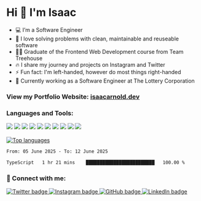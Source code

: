 <!--
**IsaacArnold/IsaacArnold** is a ✨ _special_ ✨ repository because its `README.md` (this file) appears on your GitHub profile.

Here are some ideas to get you started:

- 🔭 I’m currently working on ...
- 🌱 I’m currently learning ...
- 👯 I’m looking to collaborate on ...
- 🤔 I’m looking for help with ...
- 💬 Ask me about ...
- 📫 How to reach me: ...
- 😄 Pronouns: ...
- ⚡ Fun fact: ...
-->
<div align="left">
<h1>Hi 👋 I'm Isaac</h1>
  <ul align="left" >
    <li align="left">💻  I’m a Software Engineer</li>
    <li align="left">🧱  I love solving problems with clean, maintainable and reuseable software</li>
    <li align="left">👨‍🎓  Graduate of the Frontend Web Development course from Team Treehouse</li>
    <li align="left">🔥  I share my journey and projects on Instagram and Twitter</li>
    <li align="left">⚡  Fun fact: I'm left-handed, however do most things right-handed</li>
    <li align="left">💼  Currently working as a Software Engineer at The Lottery Corporation</li>
  </ul>
    
###  View my Portfolio Website: [isaacarnold.dev](https://isaacarnold.dev/)

### Languages and Tools:

![](https://img.shields.io/badge/HTML5-E34F26?style=for-the-badge&logo=html5&logoColor=white)
![](https://img.shields.io/badge/CSS3-1572B6?style=for-the-badge&logo=css3&logoColor=white)
![](https://img.shields.io/badge/SCSS-CC6699?style=for-the-badge&logo=sass&logoColor=white)
![](https://img.shields.io/badge/StyledComponents-DB7093?style=for-the-badge&logo=styledcomponents&logoColor=white)
![](https://img.shields.io/badge/JavaScript-323330?style=for-the-badge&logo=javascript&logoColor=F7DF1E)
![](https://img.shields.io/badge/React-20232A?style=for-the-badge&logo=react&logoColor=61DAFB)
![](https://img.shields.io/badge/Gatsby-663399?style=for-the-badge&logo=gatsby&logoColor=white)
![](https://img.shields.io/badge/TypeScript-3178C6?style=for-the-badge&logo=TypeScript&logoColor=white)
![](https://img.shields.io/badge/Redux-764ABC?style=for-the-badge&logo=Redux&logoColor=white)
![](https://img.shields.io/badge/Hyper-000000?style=for-the-badge&logo=hyper&logoColor=white)
<br/>
<br/>
<a href="https://github.com/IsaacArnold">
<img align="center" src="https://github-readme-stats.vercel.app/api/top-langs/?username=IsaacArnold&layout=compact&theme=react" alt="Top languages" />
</a>
  
<!--START_SECTION:waka-->

```txt
From: 05 June 2025 - To: 12 June 2025

TypeScript   1 hr 21 mins    █████████████████████████   100.00 %
```

<!--END_SECTION:waka-->

### 🔗 Connect with me:

<a href="https://twitter.com/isaac_codes">
  <img src="https://img.shields.io/badge/Twitter-1DA1F2?style=for-the-badge&logo=twitter&logoColor=white" alt="Twitter badge">
</a>

<a href="https://www.instagram.com/isaac.codes/">
  <img src="https://img.shields.io/badge/Instagram-E4405F?style=for-the-badge&logo=instagram&logoColor=white" alt="Instagram badge">
</a>

<a href="https://github.com/IsaacArnold">
  <img src="https://img.shields.io/badge/GitHub-100000?style=for-the-badge&logo=github&logoColor=white" alt="GitHub badge">
</a>

<a href="https://www.linkedin.com/in/isaac-arnold-64b54279/">
  <img src="https://img.shields.io/badge/LinkedIn-0077B5?style=for-the-badge&logo=linkedin&logoColor=white" alt="LinkedIn badge">
</a>

</div>
